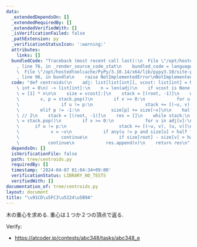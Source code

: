 ```yaml
---
data:
  _extendedDependsOn: []
  _extendedRequiredBy: []
  _extendedVerifiedWith: []
  _isVerificationFailed: false
  _pathExtension: py
  _verificationStatusIcon: ':warning:'
  attributes:
    links: []
  bundledCode: "Traceback (most recent call last):\n  File \"/opt/hostedtoolcache/PyPy/3.10.14/x64/lib/pypy3.10/site-packages/onlinejudge_verify/documentation/build.py\"\
    , line 76, in _render_source_code_stat\n    bundled_code = language.bundle(\n\
    \  File \"/opt/hostedtoolcache/PyPy/3.10.14/x64/lib/pypy3.10/site-packages/onlinejudge_verify/languages/python.py\"\
    , line 96, in bundle\n    raise NotImplementedError\nNotImplementedError\n"
  code: "def centroids(\n    adj: list[list[int]], vcost: list[int] = None, root:\
    \ int = 0\n) -> list[int]:\n    n = len(adj)\n    if vcost is None:\n        vcost\
    \ = [1] * n\n\n    size = vcost[:]\n    stack = [(root, -1)]\n    while stack:\n\
    \        v, p = stack.pop()\n        if v >= 0:\n            for u in adj[v]:\n\
    \                if u != p:\n                    stack += [(~u, v), (u, v)]\n\
    \        elif p != -1:\n            size[p] += size[~v]\n\n    half = size[root]\
    \ // 2\n    stack = [(root, -1)]\n    res = []\n    while stack:\n        v, p\
    \ = stack.pop()\n        if v >= 0:\n            for u in adj[v]:\n          \
    \      if u != p:\n                    stack += [(~u, v), (u, v)]\n        else:\n\
    \            v = ~v\n            if any(u != p and size[u] > half for u in adj[v]):\n\
    \                continue\n            if size[root] - size[v] > half:\n     \
    \           continue\n            res.append(v)\n    return res\n"
  dependsOn: []
  isVerificationFile: false
  path: tree/centroids.py
  requiredBy: []
  timestamp: '2024-04-07 01:04:34+09:00'
  verificationStatus: LIBRARY_NO_TESTS
  verifiedWith: []
documentation_of: tree/centroids.py
layout: document
title: "\u91CD\u5FC3\u5224\u5B9A"
---
```


木の重心を求める.
重心は１つか２つの頂点で返る.

Verify:
- https://atcoder.jp/contests/abc348/tasks/abc348_e